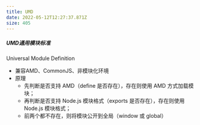 ```yaml
---
title: UMD
date: 2022-05-12T12:27:37.871Z
size: 405
---
```

##### UMD通用模块标准

Universal Module Definition

- 兼容AMD、CommonJS、非模块化环境
- 原理
  - 先判断是否支持 AMD（define 是否存在），存在则使用 AMD 方式加载模块；
  - 再判断是否支持 Node.js 模块格式（exports 是否存在），存在则使用 Node.js 模块格式；
  - 前两个都不存在，则将模块公开到全局（window 或 global）

